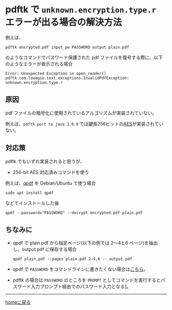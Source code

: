 # pdftk で `unknown.encryption.type.r` エラーが出る場合の解決方法

例えば、

```console
pdftk encrypted.pdf input_pw PASSWORD output plain.pdf
```

のようなコマンドでパスワード保護された pdf ファイルを復号する際に、以下のようなエラーが表示される場合

```text
Error: Unexpected Exception in open_reader()
pdftk.com.lowagie.text.exceptions.InvalidPdfException: unknown.encryption.type.r
```

## 原因

pdf ファイルの暗号化に使用されているアルゴリズムが実装されていない。

例えば、`pdftk port to java 3.0.9` では鍵長256ビットの[AES](https://ja.wikipedia.org/wiki/Advanced_Encryption_Standard)が実装されていない。

## 対応策

pdftk でもいずれ実装されると思うが、

- 256-bit AES 対応済みコマンドを使う

例えば、[qpdf](https://sourceforge.net/projects/qpdf/) を Debian/Ubuntu で使う場合

```console
sudo apt install qpdf
```

などでインストールした後

```console
qpdf --password="PASSWORD" --decrypt encrypted.pdf plain.pdf
```

## ちなみに

- qpdf で plain.pdf から指定ページ(以下の例では 2～4と6 ページ)を抽出し、output.pdf に保存する場合

    ```console
    qpdf plain.pdf --pages plain.pdf 2-4,6 -- output.pdf
    ```

- qpdf で `PASSWORD` をコマンドラインに書きたくない場合は[こちら][1]。
- pdftk の場合は `PASSWORD` のところを `PROMPT` としてコマンドを実行するとパスワード入力プロンプト経由でのパスワード入力となる[1]。

[1]: https://kazkobara.github.io/tips-jp/linux/password_prompt.html

---
[homeに戻る](https://kazkobara.github.io/)
